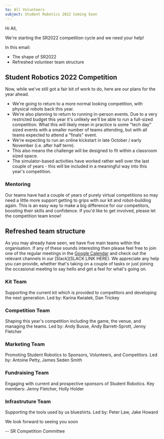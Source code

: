 ```yaml
---
to: All Volunteers
subject: Student Robotics 2022 Coming Soon
---
```


Hi All,

We're starting the SR2022 competition cycle and we need your help!

In this email:
* The shape of SR2022
* Refreshed volunteer team structure

## Student Robotics 2022 Competition

Now, while we've still got a fair bit of work to do, here are our plans for the year ahead.
* We're going to return to a more normal looking competition, with physical robots back this year.
* We're also planning to return to running in-person events. Due to a very restricted budget this year it's unlikely we'll be able to run a full-sized competition. What this will likely mean in practice is some "tech day" sized events with a smaller number of teams attending, but with all teams expected to attend a "finals" event.
* We're expecting to run an online kickstart in late October / early November (i.e. after half term).
* This also means the challenge will be designed to fit within a classroom sized space.
* The simulator-based activities have worked rather well over the last couple of years - this will be included in a meaningful way into this year's competition.

### Mentoring

Our teams have had a couple of years of purely virtual competitions so may need a little more support getting to grips with our kit and robot-building again. 
This is an easy way to make a big difference for our competitors, boosting their skills and confidence.
If you'd like to get involved, please let the competition team know!

## Refreshed team structure

As you may already have seen, we have five main teams within the organisation. If any of these sounds interesting then please feel free to join one of the regular meetings in the [Google Calendar](https://calendar.google.com/calendar/embed?src=studentrobotics.org_oqdjasvpps8smo0d5nte417rak%40group.calendar.google.com&ctz=Europe%2FLondon)
and check out the relevant channels in our [Slack](SLACK LINK HERE).
We appreciate any help you can provide, whether that's taking on a couple of tasks or just joining the occasional meeting to say hello and get a feel for what's going on.

### Kit Team

Supporting the current kit which is provided to competitors and developing the next generation.
Led by: Karina Kwiatek, Dan Trickey

### Competition Team

Shaping this year's competition including the game, the venue, and managing the teams.
Led by: Andy Busse, Andy Barrett-Sprott, Jenny Fletcher

### Marketing Team

Promoting Student Robotics to Sponsors, Volunteers, and Competitors.
Led by: Antoine Petty, James Seden Smith

### Fundraising Team

Engaging with current and prospective sponsors of Student Robotics.
Key members: Jenny Fletcher, Holly Holder

### Infrastruture Team

Supporting the tools used by us blueshirts.
Led by: Peter Law, Jake Howard

We look forward to seeing you soon

-- SR Competition Committee
